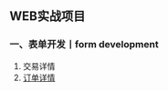 <h2>WEB实战项目</h2>

<h3>一、表单开发丨form development</h3>
<ol>
<li>交易详情</li>
<li><a href="http://htmlpreview.github.io/?https://github.com/yhtml5/YHTML5-WEB/blob/master/pay-form/form.html">订单详情</a></li>	
</ol>

